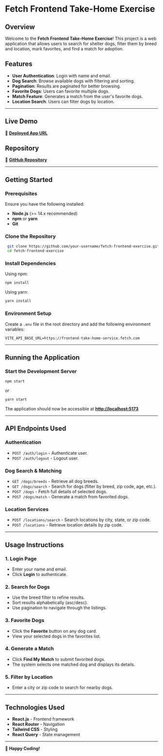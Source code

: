 # Fetch Frontend Take-Home Exercise

## Overview

Welcome to the **Fetch Frontend Take-Home Exercise**! This project is a web application that allows users to search for shelter dogs, filter them by breed and location, mark favorites, and find a match for adoption.

## Features

- **User Authentication**: Login with name and email.
- **Dog Search**: Browse available dogs with filtering and sorting.
- **Pagination**: Results are paginated for better browsing.
- **Favorite Dogs**: Users can favorite multiple dogs.
- **Match Feature**: Generates a match from the user's favorite dogs.
- **Location Search**: Users can filter dogs by location.

---

## Live Demo

🚀 **[Deployed App URL](https://okaformark.github.io/fe-exercise/signin)**

## Repository

📂 **[GitHub Repository](https://github.com/okaformark/fe-exercise)**

---

## Getting Started

### Prerequisites

Ensure you have the following installed:

- **Node.js** (>= 14.x recommended)
- **npm** or **yarn**
- **Git**

### Clone the Repository

```sh
 git clone https://github.com/your-username/fetch-frontend-exercise.git
 cd fetch-frontend-exercise
```

### Install Dependencies

Using npm:

```sh
npm install
```

Using yarn:

```sh
yarn install
```

### Environment Setup

Create a `.env` file in the root directory and add the following environment variables:

```
VITE_API_BASE_URL=https://frontend-take-home-service.fetch.com
```

---

## Running the Application

### Start the Development Server

```sh
npm start
```

or

```sh
yarn start
```

The application should now be accessible at **[http://localhost:5173](http://localhost:5173)**

---

## API Endpoints Used

### **Authentication**

- `POST /auth/login` - Authenticate user.
- `POST /auth/logout` - Logout user.

### **Dog Search & Matching**

- `GET /dogs/breeds` - Retrieve all dog breeds.
- `GET /dogs/search` - Search for dogs (filter by breed, zip code, age, etc.).
- `POST /dogs` - Fetch full details of selected dogs.
- `POST /dogs/match` - Generate a match from favorited dogs.

### **Location Services**

- `POST /locations/search` - Search locations by city, state, or zip code.
- `POST /locations` - Retrieve location details by zip code.

---

## Usage Instructions

### **1. Login Page**

- Enter your name and email.
- Click **Login** to authenticate.

### **2. Search for Dogs**

- Use the breed filter to refine results.
- Sort results alphabetically (asc/desc).
- Use pagination to navigate through the listings.

### **3. Favorite Dogs**

- Click the **Favorite** button on any dog card.
- View your selected dogs in the favorites list.

### **4. Generate a Match**

- Click **Find My Match** to submit favorited dogs.
- The system selects one matched dog and displays its details.

### **5. Filter by Location**

- Enter a city or zip code to search for nearby dogs.

---

## Technologies Used

- **React.js** - Frontend framework
- **React Router** - Navigation
- **Tailwind CSS** - Styling
- **React Query** - State management

---


🚀 **Happy Coding!**

